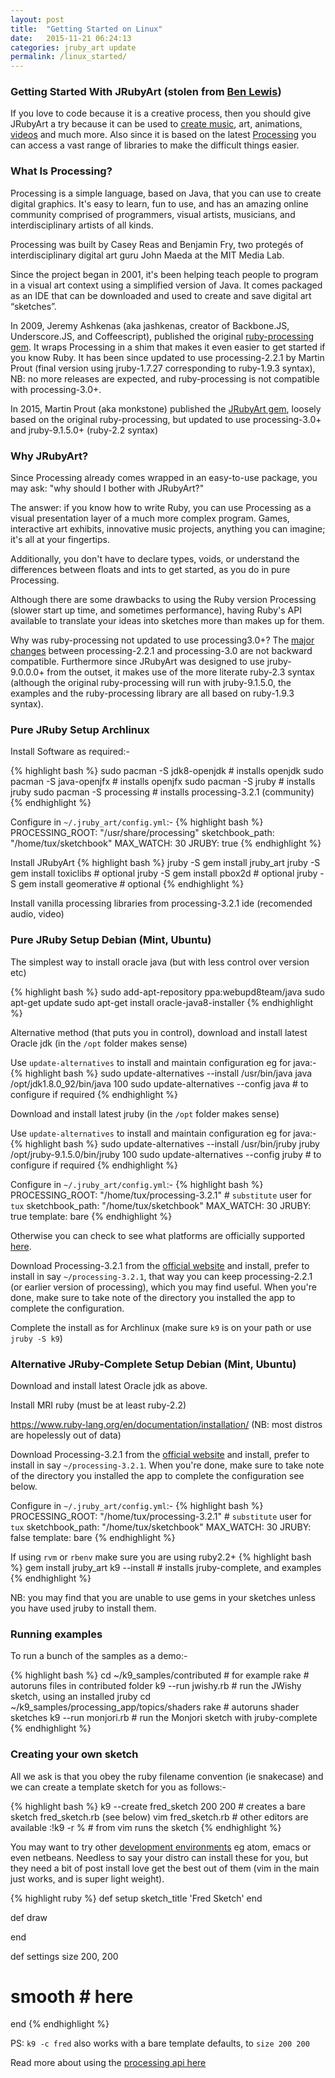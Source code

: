 ```yaml
---
layout: post
title:  "Getting Started on Linux"
date:   2015-11-21 06:24:13
categories: jruby_art update
permalink: /linux_started/
---
```


### Getting Started With JRubyArt (stolen from [Ben Lewis][ben]) ###

If you love to code because it is a creative process, then you should give JRubyArt a try because it can be used to [create music][sound], art, animations, [videos][video] and much more. Also since it is based on the latest [Processing][processing] you can access a vast range of libraries to make the difficult things easier.

### What Is Processing? ###

Processing is a simple language, based on Java, that you can use to create digital graphics. It's easy to learn, fun to use, and has an amazing online community comprised of programmers, visual artists, musicians, and interdisciplinary artists of all kinds.

Processing was built by Casey Reas and Benjamin Fry, two protegés of interdisciplinary digital art guru John Maeda at the MIT Media Lab.

Since the project began in 2001, it's been helping teach people to program in a visual art context using a simplified version of Java. It comes packaged as an IDE that can be downloaded and used to create and save digital art “sketches”.

In 2009, Jeremy Ashkenas (aka jashkenas, creator of Backbone.JS, Underscore.JS, and Coffeescript), published the original [ruby-processing gem][gem]. It wraps Processing in a shim that makes it even easier to get started if you know Ruby. It has been since updated to use processing-2.2.1 by Martin Prout (final version using jruby-1.7.27 corresponding to ruby-1.9.3 syntax), NB: no more releases are expected, and ruby-processing is not compatible with processing-3.0+.

In 2015, Martin Prout (aka monkstone) published the [JRubyArt gem][jrubyart], loosely based on the original ruby-processing, but updated to use processing-3.0+ and jruby-9.1.5.0+ (ruby-2.2 syntax)

### Why JRubyArt? ###

Since Processing already comes wrapped in an easy-to-use package, you may ask: "why should I bother with JRubyArt?"

The answer: if you know how to write Ruby, you can use Processing as a visual presentation layer of a much more complex program. Games, interactive art exhibits, innovative music projects, anything you can imagine; it's all at your fingertips.

Additionally, you don't have to declare types, voids, or understand the differences between floats and ints to get started, as you do in pure Processing.

Although there are some drawbacks to using the Ruby version Processing (slower start up time, and sometimes performance), having Ruby's API available to translate your ideas into sketches more than makes up for them.

Why was ruby-processing not updated to use processing3.0+? The [major changes][changes] between processing-2.2.1 and processing-3.0 are not backward compatible. Furthermore since JRubyArt was designed to use jruby-9.0.0.0+ from the outset, it makes use of the more literate ruby-2.3 syntax (although the original ruby-processing will run with jruby-9.1.5.0, the examples and the ruby-processing library are all based on ruby-1.9.3 syntax).

### Pure JRuby Setup Archlinux ###

Install Software as required:-

{% highlight bash %}
sudo pacman -S jdk8-openjdk # installs openjdk
sudo pacman -S java-openjfx # installs openjfx
sudo pacman -S jruby # installs jruby
sudo pacman -S processing # installs processing-3.2.1  (community)
{% endhighlight %}

Configure in `~/.jruby_art/config.yml`:-
{% highlight bash %}
PROCESSING_ROOT: "/usr/share/processing"
sketchbook_path: "/home/tux/sketchbook"
MAX_WATCH: 30
JRUBY: true
{% endhighlight %}

Install JRubyArt
{% highlight bash %}
jruby -S gem install jruby_art
jruby -S gem install toxiclibs # optional
jruby -S gem install pbox2d # optional
jruby -S gem install geomerative # optional
{% endhighlight %}

Install vanilla processing libraries from processing-3.2.1 ide (recomended audio, video)

### Pure JRuby Setup Debian (Mint, Ubuntu) ###

The simplest way to install oracle java (but with less control over version etc)

{% highlight bash %}
sudo add-apt-repository ppa:webupd8team/java
sudo apt-get update
sudo apt-get install oracle-java8-installer
{% endhighlight %}

Alternative method (that puts you in control), download and install latest Oracle jdk (in the `/opt` folder makes sense)

Use `update-alternatives` to install and maintain configuration eg for java:-
{% highlight bash %}
sudo update-alternatives --install /usr/bin/java java /opt/jdk1.8.0_92/bin/java 100
sudo update-alternatives --config java # to configure if required
{% endhighlight %}

Download and install latest jruby (in the `/opt` folder makes sense)

Use `update-alternatives` to install and maintain configuration eg for java:-
{% highlight bash %}
sudo update-alternatives --install /usr/bin/jruby jruby /opt/jruby-9.1.5.0/bin/jruby 100
sudo update-alternatives --config jruby # to configure if required
{% endhighlight %}

Configure in `~/.jruby_art/config.yml`:-
{% highlight bash %}
PROCESSING_ROOT: "/home/tux/processing-3.2.1" # `substitute` user for `tux`
sketchbook_path: "/home/tux/sketchbook"
MAX_WATCH: 30
JRUBY: true
template: bare
{% endhighlight %}

Otherwise you can check to see what platforms are officially supported [here][platforms].

Download Processing-3.2.1 from the [official website][official] and install, prefer to install in say `~/processing-3.2.1`, that way you can keep processing-2.2.1 (or earlier version of processing), which you may find useful.  When you're done, make sure to take note of the directory you installed the app to complete the configuration.

Complete the install as for Archlinux (make sure `k9` is on your path or use `jruby -S k9`)

### Alternative JRuby-Complete Setup Debian (Mint, Ubuntu) ###

Download and install latest Oracle jdk as above.

Install MRI ruby (must be at least ruby-2.2)

https://www.ruby-lang.org/en/documentation/installation/ (NB: most distros are hopelessly out of data)

Download Processing-3.2.1 from the [official website][official] and install, prefer to install in say `~/processing-3.2.1`.  When you're done, make sure to take note of the directory you installed the app to complete the configuration see below.

Configure in `~/.jruby_art/config.yml`:-
{% highlight bash %}
PROCESSING_ROOT: "/home/tux/processing-3.2.1" # `substitute` user for `tux`
sketchbook_path: "/home/tux/sketchbook"
MAX_WATCH: 30
JRUBY: false
template: bare
{% endhighlight %}

If using `rvm` or `rbenv` make sure you are using ruby2.2+
{% highlight bash %}
gem install jruby_art
k9 --install # installs jruby-complete, and examples
{% endhighlight %}

NB: you may find that you are unable to use gems in your sketches unless you have used jruby to install them.

### Running examples

To run a bunch of the samples as a demo:-

{% highlight bash %}
cd ~/k9_samples/contributed # for example
rake # autoruns files in contributed folder
k9 --run jwishy.rb # run the JWishy sketch, using an installed jruby
cd ~/k9_samples/processing_app/topics/shaders
rake # autoruns shader sketches
k9 --run monjori.rb # run the Monjori sketch with jruby-complete
{% endhighlight %}

### Creating your own sketch

All we ask is that you obey the ruby filename convention (ie snakecase) and we can create a template sketch for you as follows:-

{% highlight bash %}
k9 --create fred_sketch 200 200 # creates a bare sketch fred_sketch.rb (see below)
vim fred_sketch.rb # other editors are available
:!k9 -r % # from vim runs the sketch
{% endhighlight %}

You may want to try other [development environments][editor] eg atom, emacs or even netbeans. Needless to say your distro can install these for you, but they need a bit of post install love get the best out of them (vim in the main just works, and is super light weight).

{% highlight ruby %}
def setup
  sketch_title 'Fred Sketch'
end

def draw

end

def settings
  size 200, 200
  # smooth # here
end
{% endhighlight %}

PS: `k9 -c fred` also works with a bare template defaults, to `size 200 200`

Read more about using the [processing api here][api]

[api]: {{site.github.url}}/api/
[ben]:https://blog.engineyard.com/2015/getting-started-with-ruby-processing
[processing]:https://processing.org/
[gem]:https://rubygems.org/gems/ruby-processing
[jrubyart]:https://rubygems.org/gems/jruby_art
[changes]:https://github.com/processing/processing/wiki/Changes-in-3.0
[official]:https://processing.org/download/?processing
[platforms]:https://github.com/processing/processing/wiki/Supported-Platforms
[editor]:{{site.github.url}}/editors/
[sound]:https://monkstone.github.io/_posts/minim
[video]:https://monkstone.github.io/_posts/create_video
